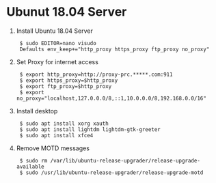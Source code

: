 Ubunut 18.04 Server
===================

1. Install Ubuntu 18.04 Server

        $ sudo EDITOR=nano visudo
        Defaults env_keep+="http_proxy https_proxy ftp_proxy no_proxy"

2. Set Proxy for internet access

        $ export http_proxy=http://proxy-prc.*****.com:911
        $ export https_proxy=$http_proxy
        $ export ftp_proxy=$http_proxy
        $ export no_proxy="localhost,127.0.0.0/8,::1,10.0.0.0/8,192.168.0.0/16"

3. Install desktop

        $ sudo apt install xorg xauth
        $ sudo apt install lightdm lightdm-gtk-greeter
        $ sudo apt install xfce4

4. Remove MOTD messages

        $ sudo rm /var/lib/ubuntu-release-upgrader/release-upgrade-available
        $ sudo /usr/lib/ubuntu-release-upgrader/release-upgrade-motd

